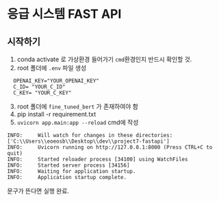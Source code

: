 # 응급 시스템 FAST API

## 시작하기


1. conda activate <your-conda-env> 로 가상환경 들어가기 `cmd`환경인지 반드시 확인할 것.
2. root 폴더에 `.env` 파일 생성
```
  OPENAI_KEY="YOUR_OPENAI_KEY"
  C_ID= "YOUR_C_ID"
  C_KEY= "YOUR_C_KEY"
```
   
3. root 폴더에 `fine_tuned_bert` 가 존재하여야 함
4. pip install -r requirement.txt
5. `uvicorn app.main:app --reload` cmd에 작성

```
INFO:     Will watch for changes in these directories: ['C:\\Users\\eoeosb\\Desktop\\dev\\project7-fastapi']
INFO:     Uvicorn running on http://127.0.0.1:8000 (Press CTRL+C to quit)
INFO:     Started reloader process [34100] using WatchFiles
INFO:     Started server process [34156]
INFO:     Waiting for application startup.
INFO:     Application startup complete.
```

문구가 뜬다면 실행 완료.
